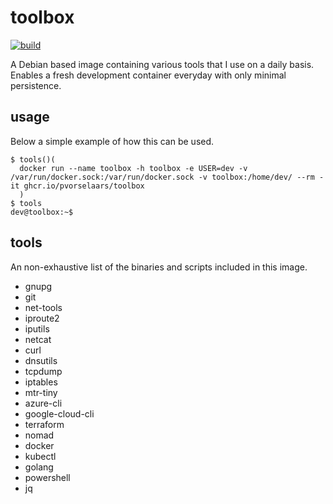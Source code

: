 # toolbox

[![build](https://github.com/pvorselaars/toolbox/actions/workflows/build.yml/badge.svg)](https://github.com/pvorselaars/toolbox/actions/workflows/build.yml)

A Debian based image containing various tools that I use on a daily basis. Enables a fresh development container everyday with only minimal persistence. 

## usage

Below a simple example of how this can be used.

```
$ tools()( 
  docker run --name toolbox -h toolbox -e USER=dev -v /var/run/docker.sock:/var/run/docker.sock -v toolbox:/home/dev/ --rm -it ghcr.io/pvorselaars/toolbox
  )
$ tools
dev@toolbox:~$
```

## tools

An non-exhaustive list of the binaries and scripts included in this image.

* gnupg
* git
* net-tools
* iproute2
* iputils
* netcat
* curl
* dnsutils
* tcpdump 
* iptables 
* mtr-tiny 
* azure-cli
* google-cloud-cli
* terraform
* nomad
* docker
* kubectl
* golang
* powershell
* jq
